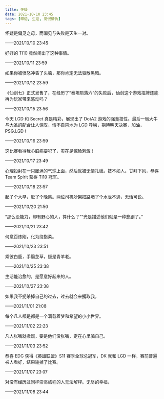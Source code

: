 ```yaml
---
title: 怀疑
date: 2021-10-10 23:45
tags: [碎语, 生活, 爱恨情仇]
---
```


怀疑是偏见之母，而偏见与失败是天生一对。

——2021/10/10 23:45

好好的 TI10 竟然闹出了这种事情。 

——2021/10/11 23:59

如果你被愤怒冲昏了头脑，那你肯定无法驱散黑暗。

——2021/10/12 23:59

《仙剑七》正式发售了，在经历了“泰坦陨落六”的失败后，仙剑这个游戏招牌还能再为玩家带来感动吗？

——2021/10/15 23:56

今天 LGD 和 Secret 真是精彩，展现出了 DotA2 游戏的强竞技性。最后一局大牛与大圣的配合让人惊叹，情不自禁地为 LGD 呼唤，期待明天决赛，加油， PSG.LGD！

——2021/10/16 23:59

这比赛看得我心脏病要犯了，实在是惊险刺激！

——2021/10/17 23:49

心理投射在一只胀满的气球上面，然后就被无情扎破。技不如人，甘拜下风，恭喜 Team Spirit 获得 TI10 冠军。

——2021/10/18 23:57

起了个大早，赶了个晚集。两位司机吵架把路堵了个水泄不通，无话可说。

——2021/10/20 21:50

“那么没能力，却有野心的人，算什么？”“光是描述他们就是一种悲剧了。”

——2021/10/21 23:42

何意百炼刚，化为绕指柔。

——2021/10/23 23:51

乘彼白鹿，手翳芝草，疑是青羊老。

——2021/10/25 23:38

生活能治愈的，是愿意好起来的人。

——2021/10/27 23:38

如果我不扼杀掉自己的过去，过去就会来攫取我，

——2021/11/01 21:08

每个凡人都是都是一个满载着梦和希望的小小世界。

——2021/11/02 22:23

凡人张嘴就撒谎，要是他们没张嘴，定在心里骗自己。

——2021/11/03 23:52

恭喜 EDG 获得《英雄联盟》S11 赛季全球总冠军，DK 就和 LGD 一样，赛前普遍被人看好，结果输掉了比赛。

——2021/11/07 23:07

对没有经历过同样崇高旅程的人无法解释。无尽的幸福，

——2021/11/08 23:44

